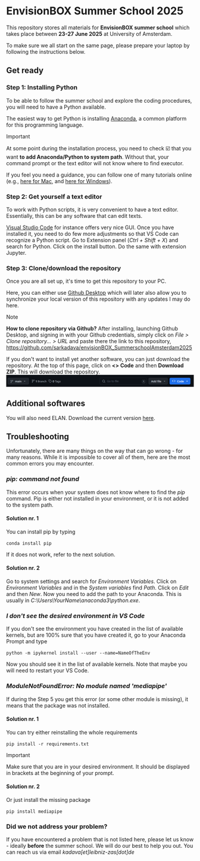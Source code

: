 # EnvisionBOX Summer School 2025

This repository stores all materials for **EnvisionBOX summer school** which takes place between **23-27 June 2025** at University of Amsterdam.

To make sure we all start on the same page, please prepare your laptop by following the instructions below. 

## Get ready

### Step 1: Installing Python

To be able to follow the summer school and explore the coding procedures, you will need to have a Python available. 

The easiest way to get Python is installing [Anaconda](https://www.anaconda.com/download), a common platform for this programming language.

> [!IMPORTANT] 
> At some point during the installation process, you need to check :ballot_box_with_check: that you want **to add Anaconda/Python to system path**. Without that, your command prompt or the text editor will not know where to find executor. 

If you feel you need a guidance, you can follow one of many tutorials online (e.g., [here for Mac]( https://www.youtube.com/watch?v=YJC6ldI3hWk), and [here for Windows](https://www.youtube.com/watch?v=UTqOXwAi1pE)). 

### Step 2: Get yourself a text editor

To work with Python scripts, it is very convenient to have a text editor. Essentially, this can be any software that can edit texts. 

[Visual Studio Code](https://code.visualstudio.com/) for instance offers very nice GUI. Once you have installed it, you need to do few more adjustments so that VS Code can recognize a Python script. Go to Extension panel (*Ctrl + Shift + X*) and search for Python. Click on the install button. Do the same with extension Jupyter.

### Step 3: Clone/download the repository

Once you are all set up, it's time to get this repository to your PC.

Here, you can either use [Github Desktop](https://desktop.github.com/download/) which will later also allow you to synchronize your local version of this repository with any updates I may do here.

> [!NOTE] 
> **How to clone repository via Github?** After installing, launching Github Desktop, and signing in with your Github credentials, simply click on *File > Clone repository... > URL* and paste there the link to this repository, https://github.com/sarkadava/envisionBOX_SummerschoolAmsterdam2025

If you don't want to install yet another software, you can just download the repository. At the top of this page, click on **<> Code** and then **Download ZIP**. This will download the repository.
![alt text](imgs/image.png)

## Additional softwares

You will also need ELAN. Download the current version [here](https://archive.mpi.nl/tla/elan/download).

## Troubleshooting

Unfortunately, there are many things on the way that can go wrong - for many reasons. While it is impossible to cover all of them, here are the most common errors you may encounter.

### *pip: command not found*

This error occurs when your system does not know where to find the *pip* command. Pip is either not installed in your environment, or it is not added to the system path.

#### Solution nr. 1

You can install pip by typing

```
conda install pip
```

If it does not work, refer to the next solution.

#### Solution nr. 2

Go to system settings and search for *Environment Variables*. Click on *Environment Variables* and in the *System variables* find *Path*. Click on *Edit* and then *New*. Now you need to add the path to your Anaconda. This is usually in *C:\Users\YourName\anaconda3\python.exe*.

### *I don't see the desired environment in VS Code*

If you don't see the environment you have created in the list of available kernels, but are 100% sure that you have created it, go to your Anaconda Prompt and type

```
python -m ipykernel install --user --name=NameOfTheEnv
```

Now you should see it in the list of available kernels. Note that maybe you will need to restart your VS Code.

### *ModuleNotFoundError: No module named 'mediapipe'*

If during the Step 5 you get this error (or some other module is missing), it means that the package was not installed. 

#### Solution nr. 1

You can try either reinstalling the whole requirements

```
pip install -r requirements.txt
```
>[!IMPORTANT]
> Make sure that you are in your desired environment. It should be displayed in brackets at the beginning of your prompt.

#### Solution nr. 2

Or just install the missing package

```
pip install mediapipe
```

### Did we not address your problem?

If you have encountered a problem that is not listed here, please let us know - ideally **before** the summer school. We will do our best to help you out. You can reach us via email *kadava[et]leibniz-zas[dot]de*
